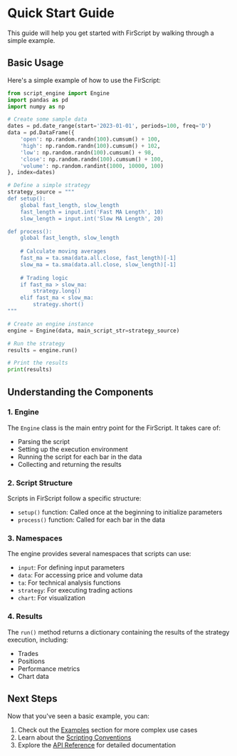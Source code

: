# Quick Start Guide

This guide will help you get started with FirScript by walking through a simple example.

## Basic Usage

Here's a simple example of how to use the FirScript:

```python
from script_engine import Engine
import pandas as pd
import numpy as np

# Create some sample data
dates = pd.date_range(start='2023-01-01', periods=100, freq='D')
data = pd.DataFrame({
    'open': np.random.randn(100).cumsum() + 100,
    'high': np.random.randn(100).cumsum() + 102,
    'low': np.random.randn(100).cumsum() + 98,
    'close': np.random.randn(100).cumsum() + 100,
    'volume': np.random.randint(1000, 10000, 100)
}, index=dates)

# Define a simple strategy
strategy_source = """
def setup():
    global fast_length, slow_length
    fast_length = input.int('Fast MA Length', 10)
    slow_length = input.int('Slow MA Length', 20)

def process():
    global fast_length, slow_length
    
    # Calculate moving averages
    fast_ma = ta.sma(data.all.close, fast_length)[-1]
    slow_ma = ta.sma(data.all.close, slow_length)[-1]
    
    # Trading logic
    if fast_ma > slow_ma:
        strategy.long()
    elif fast_ma < slow_ma:
        strategy.short()
"""

# Create an engine instance
engine = Engine(data, main_script_str=strategy_source)

# Run the strategy
results = engine.run()

# Print the results
print(results)
```

## Understanding the Components

### 1. Engine

The `Engine` class is the main entry point for the FirScript. It takes care of:

- Parsing the script
- Setting up the execution environment
- Running the script for each bar in the data
- Collecting and returning the results

### 2. Script Structure

Scripts in FirScript follow a specific structure:

- `setup()` function: Called once at the beginning to initialize parameters
- `process()` function: Called for each bar in the data

### 3. Namespaces

The engine provides several namespaces that scripts can use:

- `input`: For defining input parameters
- `data`: For accessing price and volume data
- `ta`: For technical analysis functions
- `strategy`: For executing trading actions
- `chart`: For visualization

### 4. Results

The `run()` method returns a dictionary containing the results of the strategy execution, including:

- Trades
- Positions
- Performance metrics
- Chart data

## Next Steps

Now that you've seen a basic example, you can:

1. Check out the [Examples](examples.md) section for more complex use cases
2. Learn about the [Scripting Conventions](../user_guide/scripting_conventions.md)
3. Explore the [API Reference](../api/engine.md) for detailed documentation
